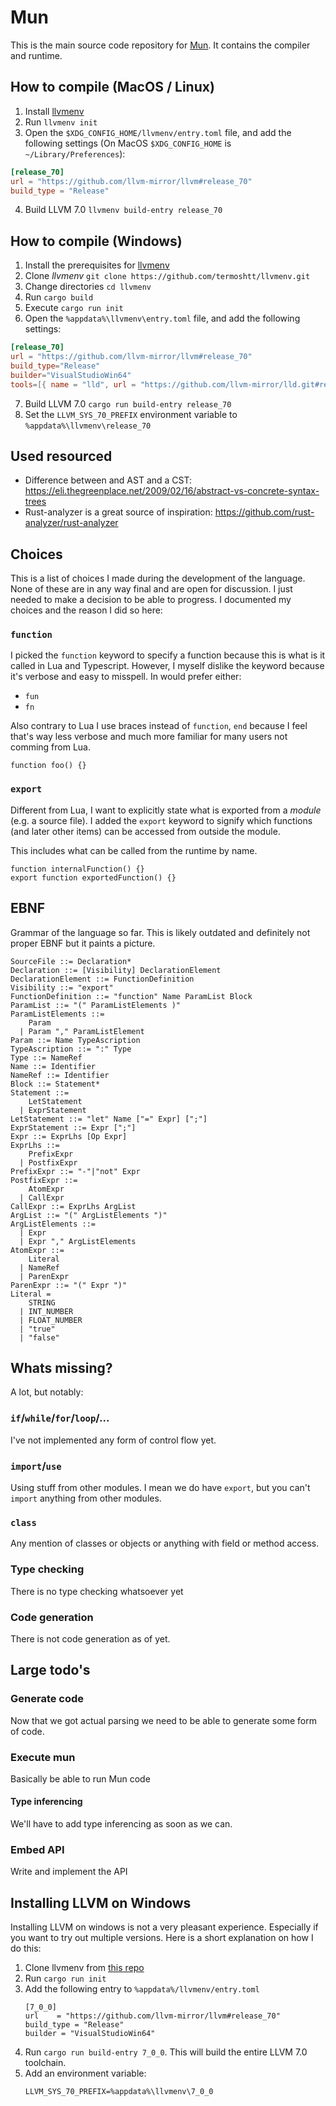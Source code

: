 # Mun

This is the main source code repository for [Mun](https://mun-lang.org). It contains the compiler and runtime.

## How to compile (MacOS / Linux)

1. Install [llvmenv](https://github.com/termoshtt/llvmenv)
2. Run `llvmenv init`
3. Open the `$XDG_CONFIG_HOME/llvmenv/entry.toml` file, and add the following settings (On MacOS
   `$XDG_CONFIG_HOME` is `~/Library/Preferences`):

```toml
[release_70]
url = "https://github.com/llvm-mirror/llvm#release_70"
build_type = "Release"
```

4. Build LLVM 7.0 `llvmenv build-entry release_70`

## How to compile (Windows)

1. Install the prerequisites for [llvmenv](https://github.com/termoshtt/llvmenv)
2. Clone *llvmenv* `git clone https://github.com/termoshtt/llvmenv.git`
3. Change directories `cd llvmenv`
4. Run `cargo build`
5. Execute `cargo run init`
6. Open the `%appdata%\llvmenv\entry.toml` file, and add the following settings:

```toml
[release_70]
url = "https://github.com/llvm-mirror/llvm#release_70"
build_type="Release"
builder="VisualStudioWin64"
tools=[{ name = "lld", url = "https://github.com/llvm-mirror/lld.git#release_70" }]
```

7. Build LLVM 7.0 `cargo run build-entry release_70`
8. Set the `LLVM_SYS_70_PREFIX` environment variable to `%appdata%\llvmenv\release_70`

## Used resourced

- Difference between and AST and a CST: https://eli.thegreenplace.net/2009/02/16/abstract-vs-concrete-syntax-trees
- Rust-analyzer is a great source of inspiration: https://github.com/rust-analyzer/rust-analyzer

## Choices

This is a list of choices I made during the development of the language. None of these are in any way final and are open for discussion. I just needed to make a decision to be able to progress. I documented my choices and the reason I did so here:

### `function`

I picked the `function` keyword to specify a function because this is what is it called in Lua and Typescript. However, I myself dislike the keyword because it's verbose and easy to misspell. In would prefer either:

- `fun`
- `fn`

Also contrary to Lua I use braces instead of `function`, `end` because I feel that's way less verbose and much more familiar for many users not comming from Lua. 

```mun
function foo() {}
```

### `export`

Different from Lua, I want to explicitly state what is exported from a *module* (e.g. a source file). I added the `export` keyword to signify which functions (and later other items) can be accessed from outside the module. 

This includes what can be called from the runtime by name.

```mun
function internalFunction() {}
export function exportedFunction() {}
```

## EBNF

Grammar of the language so far. This is likely outdated and definitely not proper EBNF but it paints a picture.

```
SourceFile ::= Declaration*
Declaration ::= [Visibility] DeclarationElement
DeclarationElement ::= FunctionDefinition
Visibility ::= "export"
FunctionDefinition ::= "function" Name ParamList Block
ParamList ::= "(" ParamListElements )"
ParamListElements ::=
    Param
  | Param "," ParamListElement 
Param ::= Name TypeAscription
TypeAscription ::= ":" Type
Type ::= NameRef
Name ::= Identifier
NameRef ::= Identifier
Block ::= Statement*
Statement ::= 
    LetStatement
  | ExprStatement
LetStatement ::= "let" Name ["=" Expr] [";"]
ExprStatement ::= Expr [";"]
Expr ::= ExprLhs [Op Expr]
ExprLhs ::= 
    PrefixExpr
  | PostfixExpr
PrefixExpr ::= "-"|"not" Expr
PostfixExpr ::= 
    AtomExpr
  | CallExpr
CallExpr ::= ExprLhs ArgList
ArgList ::= "(" ArgListElements ")"
ArgListElements ::= 
  | Expr
  | Expr "," ArgListElements
AtomExpr ::= 
    Literal
  | NameRef
  | ParenExpr
ParenExpr ::= "(" Expr ")" 
Literal = 
    STRING
  | INT_NUMBER
  | FLOAT_NUMBER
  | "true"
  | "false"
```

## Whats missing?

A lot, but notably:

### `if`/`while`/`for`/`loop`/...

I've not implemented any form of control flow yet.

### `import`/`use`

Using stuff from other modules. I mean we do have `export`, but you can't `import` anything from other modules. 

### `class`

Any mention of classes or objects or anything with field or method access.

### Type checking

There is no type checking whatsoever yet

### Code generation

There is not code generation as of yet.  

## Large todo's

### Generate code

Now that we got actual parsing we need to be able to generate some form of code.

### Execute mun

Basically be able to run Mun code

#### Type inferencing

We'll have to add type inferencing as soon as we can. 

### Embed API

Write and implement the API

## Installing LLVM on Windows

Installing LLVM on windows is not a very pleasant experience. Especially if you want to try out multiple versions. Here is a short explanation on how I do this:

1. Clone llvmenv from [this repo](https://github.com/baszalmstra/llvmenv)
2. Run `cargo run init` 
3. Add the following entry to `%appdata%/llvmenv/entry.toml`
   ```
   [7_0_0]
   url    = "https://github.com/llvm-mirror/llvm#release_70"
   build_type = "Release"
   builder = "VisualStudioWin64"
   ```
4. Run `cargo run build-entry 7_0_0`. This will build the entire LLVM 7.0 toolchain.
5. Add an environment variable:
   ```
   LLVM_SYS_70_PREFIX=%appdata%\llvmenv\7_0_0
   ```
